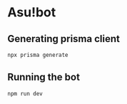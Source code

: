 # Asu!bot

## Generating prisma client

```bash
npx prisma generate
```

## Running the bot

```bash
npm run dev
```
